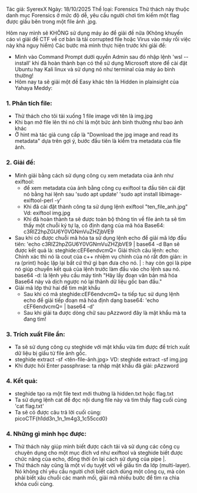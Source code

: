 Tác giả: SyerexX Ngày: 18/10/2025 Thể loại: Forensics
Thử thách này thuộc danh mục Forensics ở mức độ dễ, yêu cầu người chơi tìm kiếm một flag được giấu bên trong một file ảnh .jpg.

Hôm nay mình sẽ KHÔNG sử dụng máy ảo để giải đề nữa (Không khuyến cáo vì giải đề CTF về cơ bản là tải corrupted file hoặc Virus vào máy rồi việc này khá nguy hiểm)
Các bước mà mình thực hiện trước khi giải đề:
 * Mình vào Command Prompt dưới quyền Admin sau đó nhập lệnh 'wsl --install' khi đã hoàn thành bạn có thể sử dụng Microsoft store để cài đặt Ubuntu hay Kali linux và sử dụng nó như terminal của máy ảo bình thường!
 * Hôm nay ta sẽ giải một đề Easy khác tên là Hidden in plainsight của Yahaya Meddy:

### 1. Phân tích file:
 * Thử thách cho tôi tải xuống 1 file image với tên là img.jpg
 * Khi bạn mở file lên thì nó chỉ là một bức ảnh bình thường như bao ảnh khác
 * Ở hint mà tác giả cung cấp là "Download the jpg image and read its metadata" dựa trên gợi ý, bước đầu tiên là kiểm tra metadata của file ảnh.
  
### 2. Giải đề:
 * Mình giải bằng cách sử dụng công cụ xem metadata của ảnh như exiftool:
   + để xem metadata của ảnh bằng công cụ exiftool ta đầu tiên cài đặt nó bằng hai lệnh sau
  'sudo apt update'
  'sudo apt install libimage-exiftool-perl -y'
   + Khi đã cài đặt thành công ta sử dụng lệnh exiftool "ten_file_anh.jpg" Vd: exiftool img.jpg
   + Khi đã hoàn thành ta sẽ được toàn bộ thông tin về file ảnh ta sẽ tìm thấy một chuỗi ký tự lạ, có định dạng của mã hóa Base64: c3RlZ2hpZGU6Y0VGNmVuZHZjbVE9
 * Sau khi có được chuỗi mã hóa ta sử dụng lệnh echo để giải mã lớp đầu tiên:
   'echo c3RlZ2hpZGU6Y0VGNmVuZHZjbVE9 | base64 -d
   Bạn sẽ được kết quả là: steghide:cEF6endvcmQ=
   Giải thích câu lệnh:
   echo: Chính xác thì nó là cout của c++ nhiệm vụ chính của nó rất đơn giản: in ra (print) hoặc lặp lại bất cứ thứ gì bạn đưa cho nó.
   | : hay còn gọi là pipe nó giúp chuyển kết quả của lệnh trước làm đầu vào cho lệnh sau nó.
   base64 -d: là lệnh yêu cầu máy tính "Hãy lấy đoạn văn bản mã hóa Base64 này và dịch ngược nó lại thành dữ liệu gốc ban đầu."
 * Giải mã lớp thứ hai để tìm mật khẩu
   + Sau khi có mã steghide:cEF6endvcmQ= ta tiếp tục sử dụng lệnh echo để giải tiếp đoạn mã hóa định dạng base64:
   'echo cEF6endvcmQ= | base64 -d'
   + Sau khi giải ta được dòng chữ sau pAzzword đây là mật khẩu mà ta đang tìm!

### 3. Trích xuất File ẩn:
 * Ta sẽ sử dụng công cụ steghide với mật khẩu vừa tìm được để trích xuất dữ liệu bị giấu từ file ảnh gốc.
 * steghide extract -sf <tên-file-ảnh.jpg> VD: steghide extract -sf img.jpg
 * Khi được hỏi Enter passphrase: ta nhập mật khẩu đã giải: pAzzword
### 4. Kết quả:
 * steghide tạo ra một file text mới thường là hidden.txt hoặc flag.txt
 * Ta sử dụng lệnh cat để đọc nội dung file này và tìm thấy flag cuối cùng
'cat flag.txt'
 * Ta sẽ có được câu trả lời cuối cùng: picoCTF{h1dd3n_1n_1m4g3_1c55ccd0}
### 4. Những gì mình học được:
 * Thử thách này giúp mình biết được cách tải và sử dụng các công cụ chuyên dụng cho một mục đích vd như exiftool và steghide biết được chức năng của echo, đổng thời ôn lại cách sử dụng của pipe |.
 * Thử thách này cũng là một ví dụ tuyệt vời về giấu tin đa lớp (multi-layer). Nó không chỉ yêu cầu người chơi biết cách dùng một công cụ, mà còn phải biết xâu chuỗi các manh mối, giải mã nhiều bước để tìm ra chìa khóa cuối cùng.
